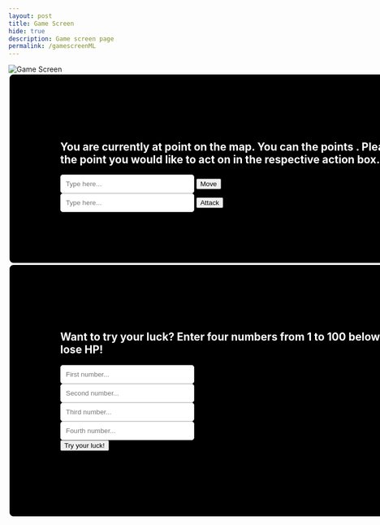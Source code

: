 ```yaml
---
layout: post
title: Game Screen
hide: true
description: Game screen page
permalink: /gamescreenML
---
```


<html lang="en">
<head>
<meta charset="UTF-8">
    <meta name="viewport" content="width=device-width, initial-scale=1.0">
    <style>
        .black-box {
            background-color: black;
            color: white;
            padding: 100px;
            border-radius: 10px;
            border: 2px solid white;
            text-align: left;
            width: 880px;
        }
        .white-input {
            background-color: white;
            padding: 10px;
            border: 1px solid #ccc;
            border-radius: 5px;
            width: 30%;
            box-sizing: border-box; /* Include padding and border in the width calculation */
        }
        .gray-box {
            background-color: #504E4E;
            color: white;
            padding: 100px;
            border-radius: 10px;
            border: 2px solid white;
            text-align: left;
            width: 880px;
        }
    </style>
</head>

<body>
    <img id="map" src="https://i.postimg.cc/x1YqnQJZ/MapPos1.jpg" alt="Game Screen" usemap="#gameMap">
    <div class="black-box">
      <h2 id="boxtext">You are currently at point <span id="currentposition"></span> on the map. <span id="enemyalert"></span>You can <span id="actions"></span> the points <span id="possibleactionpositions"></span>. Please input the number of the point you would like to act on in the respective action box.</h2>
      <input type="number" min="1" max="9" class="white-input" placeholder="Type here..." id="playerinputmove">
      <button onclick="movement()">Move</button><br>
      <input type="number" min="1" max="9" class="white-input" placeholder="Type here..." id="playerinputattack">
      <button onclick="attack()">Attack</button>
    </div>
    <div class="black-box">
      <h2 id="boxtext">Want to try your luck? Enter four numbers from 1 to 100 below and see if you gain or lose HP!</h2>
      <input type="number" min="1" max="100" class="white-input" placeholder="First number..." id="firstnumber"><br>
      <input type="number" min="1" max="100" class="white-input" placeholder="Second number..." id="secondnumber"><br>
      <input type="number" min="1" max="100" class="white-input" placeholder="Third number..." id="thirdnumber"><br>
      <input type="number" min="1" max="100" class="white-input" placeholder="Fourth number..." id="fourthnumber"><br>
      <button onclick="findprobability()">Try your luck!</button>
      <h2 id="boxtext"><span id="result"></span></h2>
    </div>
</body>

<script>
    // Define function to calculate damage
    async function calculateDamage() {
      var dataHealth = 0;
      // Fetch data to get HP
      // const url = "http://{{site.baseurl}}/api/currentchar/"; // revert back to 127.0.0.1:8086 for local
      const url = "http://127.0.0.1:8086/api/currentchar/";
      var options = {
          method: 'GET', // *GET, POST, PUT, DELETE, etc.
          mode: 'cors', // no-cors, *cors, same-origin
          cache: 'default', // *default, no-cache, reload, force-cache, only-if-cached
          credentials: 'include', // include, same-origin, omit
          headers: {
              'Content-Type': 'application/json',
          },
      };
      const response = await fetch(url, options);
      const data = await response.json();
      console.log(data);

      var dataObject = data[0];
      console.log(dataObject);

      dataHealth = dataObject["health"];
      console.log("EEE " + dataHealth);

      var newhealth = dataHealth - 1;
      console.log(newhealth)

      dataObject["health"] = newhealth;
      console.log(dataObject)

      // Send PUT request
      body = {
          // name: document.getElementById("name").value,
          classname: dataObject["classname"],
          health: newhealth,
          attack: dataObject["attack"],
          range: dataObject["range"],
          movement: dataObject["movement"]
      };
      var AuthOptions = {
          mode: 'cors', // no-cors, *cors, same-origin
          credentials: 'include', // include, same-origin, omit
          headers: {
              'Content-Type': 'application/json',
          },
          method: 'PUT', // Override the method property
          cache: 'no-cache', // Set the cache property
          body: JSON.stringify(body)
      };
      // fetch the API
      fetch(url, AuthOptions)
      // response is a RESTful "promise" on any successful fetch
      .then(response => {
          // check for response errors and display
          if (response.status !== 200) {
              // window.location.href = "{{site.baseurl}}/authorizationfail"; *update with link for error
              return;
          }
          // valid response will contain JSON data
          response.json().then(data => {
              console.log("Data updated")
          })
      })
      // catch fetch errors (ie ACCESS to server blocked)
      .catch(err => {
      console.log(err)
      });
      
      alert("You've been hit! Your health is now " + newhealth)
      // Check if health is 0
      if (newhealth == 0) {
        window.location.href = '{{site.baseurl}}/losescreen';
      }
    };
    
    // Define variable for initial position and update it in text
    var position = 1;
    document.getElementById("currentposition").textContent = position;

    // Define object for the map images (MapPos1 means at point 1)
    var mapImages = {
        1: "https://i.postimg.cc/x1YqnQJZ/MapPos1.jpg",
        2: "https://i.postimg.cc/GmQtpfvm/MapPos2.jpg",
        3: "https://i.postimg.cc/SK1K6zT0/MapPos3.jpg",
        4: "https://i.postimg.cc/SKxsYGG7/MapPos4.jpg",
        5: "https://i.postimg.cc/ZYdqNn6g/MapPos5.jpg",
        6: "https://i.postimg.cc/rsxF2Z8c/MapPos6.jpg",
        7: "https://i.postimg.cc/RFjV8xxX/MapPos7.jpg",
        8: "https://i.postimg.cc/637pY5g8/MapPos8.jpg",
        9: "https://i.postimg.cc/dtcVjFB0/MapPos9.jpg"
    };

    // Define object for possible actions (movement and attack) depending on initial position and update it in text
    var possibleActionPositions = {
        1: [2, 3],
        2: [1, 3, 4, 5],
        3: [1, 2, 5, 6],
        4: [2, 5, 7],
        5: [2, 3, 4, 6, 7, 8],
        6: [3, 5, 8],
        7: [4, 5, 8, 9],
        8: [5, 6, 7, 9],
        9: [7, 8]
    }
    document.getElementById("possibleactionpositions").textContent = possibleActionPositions[position];

    // Define function to check if a number is in one of the possible actions
    var enemyposition = 9;
    var enemyspot = possibleActionPositions[enemyposition]
    function checkPosition(number, arr) {
      for (var i = 0; i < arr.length; i++) {
        if (arr[i] == number) {
          document.getElementById("enemyalert").textContent = "The enemy is one step away from you! ";
          document.getElementById("actions").textContent = "move to or attack";
          return true;
        }
        else {
          document.getElementById("enemyalert").textContent = "";
          document.getElementById("actions").textContent = "move to";
        }
      }
    };
    checkPosition(enemyposition, possibleActionPositions[position]);

    // Function to pick a random number from 1 to max, and this is how to decide what the enemy is going to do and where
    function enemychoice(max) {
      var randomnumber = Math.random();
      var scalednumber = randomnumber * max;
      var endnumber = Math.floor(scalednumber) + 1;
      return endnumber;
    };

    // Function to pick a random number from an inputted array
    function enemychoice2(array) {
      const randomIndex = Math.floor(Math.random() * array.length);
      var moveposition = array[randomIndex];
      return moveposition;
    };

    // Define function for enemy movement
    function enemymove() {
      var moveposition = enemychoice2(enemyspot);
      while (moveposition == position) {
        moveposition = enemychoice2(enemyspot);
      };
      enemyposition = moveposition;
      enemyspot = possibleActionPositions[enemyposition]
      return;
    };
        
    // Define function for AI attack
    function enemyattack() {
      var attackposition = enemychoice2(enemyspot);
      if (attackposition == position) {
        calculateDamage();
        alert("You got hit!");
      }
    };

    // Define function for player movement
    function movement() {
      // Set inputValue to the number entered
      inputmovement = document.getElementById("playerinputmove");
      inputValue = inputmovement.value;
      possiblemoves = possibleActionPositions[position];
      for (var i = 0; i < possiblemoves.length; i++) {
        if (possiblemoves[i] == inputValue) {
          // Set number entered as new postion and update text for current position, the possible places to act on, and map
          position = inputValue
          document.getElementById("currentposition").textContent = position;
          document.getElementById("possibleactionpositions").textContent = possibleActionPositions[position];
          var map = document.getElementById("map")
          map.src = mapImages[position]
          // Enemy act
          var choice = enemychoice(2)
          if (choice == 1) {
            enemymove();
            console.log("Enemy has moved to " + enemyposition)
          }
          else if (choice == 2) {
            enemyattack();
            console.log("Enemy has attacked")
          }
          // Check positions and give alert if conditions met
          checkPosition(position, enemyspot)
          return;
        }
      }
      alert("Invalid number!")
    }

    // Define function for player attack
    function attack() {
      inputattack = document.getElementById("playerinputattack");
      inputattackValue = inputattack.value;
      possiblemoves = possibleActionPositions[position];
      for (var i = 0; i < possiblemoves.length; i++) {
        if (possiblemoves[i] == inputattackValue) {
          // Check if hit or not
          if (possiblemoves[i] == enemyposition) {
            alert("You Hit!")
            window.location.href='{{site.baseurl}}/winscreen'
            return;
          }
          else {
            alert("You Missed!")
          }
          // Enemy act
          var choice = enemychoice(2)
          if (choice == 1) {
            enemymove();
            console.log("Enemy has moved")
            return;
          }
          else if (choice == 2) {
            enemyattack();
            console.log("Enemy has attacked")
            return;
          }
        }
      }
      alert("Invalid number!")
    }

    // Define function to add 1 HP (used in ML incorporation)
    async function addHP() {
      var dataHealth = 0;
      // const url = "http://{{site.baseurl}}/api/currentchar/"; // revert back to 127.0.0.1:8086 for local
      const url = "http://127.0.0.1:8086/api/currentchar/";
      var options = {
        method: 'GET', // *GET, POST, PUT, DELETE, etc.
        mode: 'cors', // no-cors, *cors, same-origin
        cache: 'default', // *default, no-cache, reload, force-cache, only-if-cached
        credentials: 'include', // include, same-origin, omit
        headers: {
          'Content-Type': 'application/json',
        },
      };
      const response = await fetch(url, options);
      const data = await response.json();
      console.log(data);

      var dataObject = data[0];
      console.log(dataObject);

      dataHealth = dataObject["health"];
      console.log(dataHealth);

      var newhealth = dataHealth + 1;
      console.log(newhealth)

      dataObject["health"] = newhealth;
      console.log(dataObject)

      // Send PUT request
      body = {
        // name: document.getElementById("name").value,
        classname: dataObject["classname"],
        health: newhealth,
        attack: dataObject["attack"],
        range: dataObject["range"],
        movement: dataObject["movement"]
      };
      var AuthOptions = {
        mode: 'cors', // no-cors, *cors, same-origin
        credentials: 'include', // include, same-origin, omit
        headers: {
          'Content-Type': 'application/json',
        },
        method: 'PUT', // Override the method property
        cache: 'no-cache', // Set the cache property
        body: JSON.stringify(body)
      };
      // fetch the API
      fetch(url, AuthOptions)
      // response is a RESTful "promise" on any successful fetch
        .then(response => {
          // check for response errors and display
          if (response.status !== 200) {
            // window.location.href = "{{site.baseurl}}/authorizationfail"; *update with link for error
            return;
          }
          // valid response will contain JSON data
          response.json().then(data => {
          console.log("Data updated")
          })
        })
      // catch fetch errors (ie ACCESS to server blocked)
      .catch(err => {
      console.log(err)
      });
      
      alert("Your luck paid off! You gained 1 HP! Your new health is " + newhealth)
    };

    // Define function to subtract 1 HP (used in ML incorporation)
      async function subtractHP() {
      var dataHealth = 0;
      // const url = "http://{{site.baseurl}}/api/currentchar/"; // revert back to 127.0.0.1:8086 for local
      const url = "http://127.0.0.1:8086/api/currentchar/";
      var options = {
        method: 'GET', // *GET, POST, PUT, DELETE, etc.
        mode: 'cors', // no-cors, *cors, same-origin
        cache: 'default', // *default, no-cache, reload, force-cache, only-if-cached
        credentials: 'include', // include, same-origin, omit
        headers: {
          'Content-Type': 'application/json',
        },
      };
      const response = await fetch(url, options);
      const data = await response.json();
      console.log(data);

      var dataObject = data[0];
      console.log(dataObject);

      dataHealth = dataObject["health"];
      console.log(dataHealth);

      var newhealth = dataHealth - 1;
      console.log(newhealth)

      dataObject["health"] = newhealth;
      console.log(dataObject)

      // Send PUT request
      body = {
        // name: document.getElementById("name").value,
        classname: dataObject["classname"],
        health: newhealth,
        attack: dataObject["attack"],
        range: dataObject["range"],
        movement: dataObject["movement"]
      };
      var AuthOptions = {
        mode: 'cors', // no-cors, *cors, same-origin
        credentials: 'include', // include, same-origin, omit
        headers: {
          'Content-Type': 'application/json',
        },
        method: 'PUT', // Override the method property
        cache: 'no-cache', // Set the cache property
        body: JSON.stringify(body)
      };
      // fetch the API
      fetch(url, AuthOptions)
      // response is a RESTful "promise" on any successful fetch
        .then(response => {
          // check for response errors and display
          if (response.status !== 200) {
            // window.location.href = "{{site.baseurl}}/authorizationfail"; *update with link for error
            return;
          }
          // valid response will contain JSON data
          response.json().then(data => {
          console.log("Data updated")
          })
        })
      // catch fetch errors (ie ACCESS to server blocked)
      .catch(err => {
      console.log(err)
      });

      // relay result
      alert("Your luck unfortunately did not pay off. You lost 1 HP. Your new health is " + newhealth)

      // check if health is 0
      if (newhealth == 0) {
        window.location.href = '{{site.baseurl}}/losescreen';
      }
    };

    // Define function to find probability of survival using Titanic model and then send request to update health
    function findprobability() {
      // Get value of inputted numbers and store as firstnumber, secondnumber, thirdnumber, and fourthnumber
      firstnumberinput = document.getElementById("firstnumber");
      secondnumberinput = document.getElementById("secondnumber");
      thirdnumberinput = document.getElementById("thirdnumber");
      fourthnumberinput = document.getElementById("fourthnumber");
      firstnumber = firstnumberinput.value;
      secondnumber = secondnumberinput.value;
      thirdnumber = thirdnumberinput.value;
      fourthnumber = fourthnumberinput.value;

      // Randomize numbers
      originalfirst = firstnumber;
      originalsecond = secondnumber;
      originalthird = thirdnumber;
      originalfourth = fourthnumber;
      inputs = [firstnumber, secondnumber, thirdnumber, fourthnumber];
      for (let i = inputs.length - 1; i > 0; i--) {
        const j = Math.floor(Math.random() * (i + 1));
        [inputs[i], inputs[j]] = [inputs[j], inputs[i]];
      }
      [firstnumber, secondnumber, thirdnumber, fourthnumber] = inputs;
      
      // First number used to determine gender and alone
      if (firstnumber % 2 == 0) {
        sex = 'm';
        alone = 'y';
      }
      else {
        sex = 'f';
        alone = 'n';
      }

      // Second number used to determine fare and class
      fare = secondnumber * 12
      if (fare >= 500) {
        pclass = 1;
      }
      else if (fare >= 250 && fare < 500) {
        pclass = 2;
      }
      else {
        pclass = 3;
      }

      // Third number used to determine age and departure place
      age = thirdnumber / 2;
      if (age % 3 == 0) {
        embarked = 'S';
      } 
      else if (age % 3 == 1) {
        embarked = 'C';
      }
      else {
        embarked = 'Q';
      }

      // Fourth number used to determine siblings and parents
      while (fourthnumber > 5) {
        fourthnumber = Math.round(fourthnumber / 2)
      }
      siblings = fourthnumber
      while (fourthnumber > 2) {
        fourthnumber = Math.round(fourthnumber/2)
      }
      siblings = fourthnumber
      parents = fourthnumber

      // code to send POST request
      var url = "http://127.0.0.1:8086/api/ml/"
      var body = {
        socialclass: pclass,
        age: age,
        sex: sex,
        siblings: siblings,
        family: parents,
        fare: fare,
        port: embarked,
        alone: alone
      };
      var requestOptions = {
        method: "POST",
        headers: {
          'Content-Type': 'application/json',
        },
        body: JSON.stringify(body),
        redirect: "follow"
      };
      fetch(url, requestOptions)
        .then(response => {
          if (response.status !== 200) {
            return;
          }
          response.json().then(data => {
            console.log("Data received")
            var survivability = data;
            var survivabilitypercent = Math.round(survivability * 100);
            document.getElementById("result").textContent = "You have a " + survivabilitypercent + "% chance to gain HP!";
            
            // code to process probability
            var decision = Math.floor(Math.random() * 100);
            if (decision <= survivabilitypercent) {
              addHP();
            }
            else {
              subtractHP();
            } 
          })
        })
      .catch(err => {
        console.log(err)
      }); 
    }
</script>

